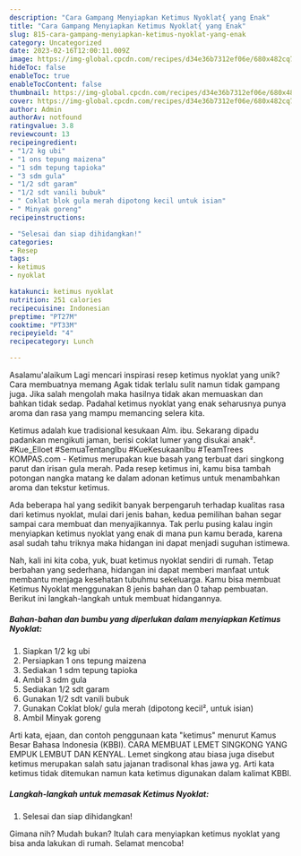 ```yaml
---
description: "Cara Gampang Menyiapkan Ketimus Nyoklat{ yang Enak"
title: "Cara Gampang Menyiapkan Ketimus Nyoklat{ yang Enak"
slug: 815-cara-gampang-menyiapkan-ketimus-nyoklat-yang-enak
category: Uncategorized
date: 2023-02-16T12:00:11.009Z
image: https://img-global.cpcdn.com/recipes/d34e36b7312ef06e/680x482cq70/ketimus-nyoklat-foto-resep-utama.jpg
hideToc: false
enableToc: true
enableTocContent: false
thumbnail: https://img-global.cpcdn.com/recipes/d34e36b7312ef06e/680x482cq70/ketimus-nyoklat-foto-resep-utama.jpg
cover: https://img-global.cpcdn.com/recipes/d34e36b7312ef06e/680x482cq70/ketimus-nyoklat-foto-resep-utama.jpg
author: Admin
authorAv: notfound
ratingvalue: 3.8
reviewcount: 13
recipeingredient:
- "1/2 kg ubi"
- "1 ons tepung maizena"
- "1 sdm tepung tapioka"
- "3 sdm gula"
- "1/2 sdt garam"
- "1/2 sdt vanili bubuk"
- " Coklat blok gula merah dipotong kecil untuk isian"
- " Minyak goreng"
recipeinstructions:

- "Selesai dan siap dihidangkan!"
categories:
- Resep
tags:
- ketimus
- nyoklat

katakunci: ketimus nyoklat 
nutrition: 251 calories
recipecuisine: Indonesian
preptime: "PT27M"
cooktime: "PT33M"
recipeyield: "4"
recipecategory: Lunch

---
```



Asalamu'alaikum Lagi mencari inspirasi resep ketimus nyoklat yang unik? Cara membuatnya memang Agak tidak terlalu sulit namun tidak gampang juga. Jika salah mengolah maka hasilnya tidak akan memuaskan dan bahkan tidak sedap. Padahal ketimus nyoklat yang enak seharusnya punya aroma dan rasa yang mampu memancing selera kita.


Ketimus adalah kue tradisional kesukaan Alm. ibu. Sekarang dipadu padankan mengikuti jaman, berisi coklat lumer yang disukai anak². #Kue_Elloet #SemuaTentangIbu #KueKesukaanIbu #TeamTrees KOMPAS.com - Ketimus merupakan kue basah yang terbuat dari singkong parut dan irisan gula merah. Pada resep ketimus ini, kamu bisa tambah potongan nangka matang ke dalam adonan ketimus untuk menambahkan aroma dan tekstur ketimus.

Ada beberapa hal yang sedikit banyak berpengaruh terhadap kualitas rasa dari ketimus nyoklat, mulai dari jenis bahan, kedua pemilihan bahan segar sampai cara membuat dan menyajikannya. Tak perlu pusing kalau ingin menyiapkan ketimus nyoklat yang enak di mana pun kamu berada, karena asal sudah tahu triknya maka hidangan ini dapat menjadi suguhan istimewa.


Nah, kali ini kita coba, yuk, buat ketimus nyoklat sendiri di rumah. Tetap berbahan yang sederhana, hidangan ini dapat memberi manfaat untuk membantu menjaga kesehatan tubuhmu sekeluarga. Kamu bisa membuat Ketimus Nyoklat menggunakan 8 jenis bahan dan 0 tahap pembuatan. Berikut ini langkah-langkah untuk membuat hidangannya.

<!--inarticleads1-->

##### Bahan-bahan dan bumbu yang diperlukan dalam menyiapkan Ketimus Nyoklat:

1. Siapkan 1/2 kg ubi
1. Persiapkan 1 ons tepung maizena
1. Sediakan 1 sdm tepung tapioka
1. Ambil 3 sdm gula
1. Sediakan 1/2 sdt garam
1. Gunakan 1/2 sdt vanili bubuk
1. Gunakan  Coklat blok/ gula merah (dipotong kecil², untuk isian)
1. Ambil  Minyak goreng


Arti kata, ejaan, dan contoh penggunaan kata &#34;ketimus&#34; menurut Kamus Besar Bahasa Indonesia (KBBI). CARA MEMBUAT LEMET SINGKONG YANG EMPUK LEMBUT DAN KENYAL. Lemet singkong atau biasa juga disebut ketimus merupakan salah satu jajanan tradisonal khas jawa yg. Arti kata ketimus tidak ditemukan namun kata ketimus digunakan dalam kalimat KBBI. 

<!--inarticleads2-->

##### Langkah-langkah untuk memasak Ketimus Nyoklat:


1. Selesai dan siap dihidangkan!



Gimana nih? Mudah bukan? Itulah cara menyiapkan ketimus nyoklat yang bisa anda lakukan di rumah. Selamat mencoba!
